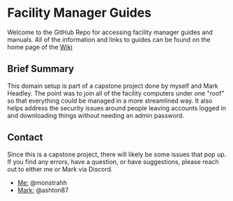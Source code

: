 # Facility Manager Guides
Welcome to the GitHub Repo for accessing facility manager guides and manuals. All of the information and links to guides can be found on the home page of the [Wiki](https://github.com/tkdkel/Facility-Manager-Guides/wiki) 

## Brief Summary
This domain setup is part of a capstone project done by myself and Mark Headley. The point was to join all of the facility computers under one "roof" so that everything could be managed in a more streamlined way. It also helps address the security issues around people leaving accounts logged in and downloading things without needing an admin password. 

## Contact
Since this is a capstone project, there will likely be some issues that pop up. If you find any errors, have a question, or have suggestions, please reach out to either me or Mark via Discord.  
* <ins>Me:</ins> @monstrahh
* <ins>Mark:</ins> @ashton87
